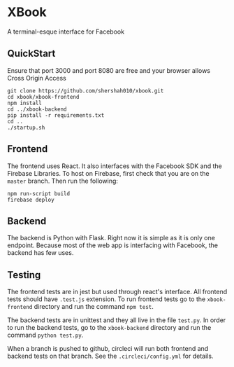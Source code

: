 # XBook
A terminal-esque interface for Facebook

## QuickStart
Ensure that port 3000 and port 8080 are free and your browser allows Cross Origin Access
```
git clone https://github.com/shershah010/xbook.git
cd xbook/xbook-frontend
npm install
cd ../xbook-backend
pip install -r requirements.txt
cd ..
./startup.sh
```

## Frontend
The frontend uses React. It also interfaces with the Facebook SDK and the Firebase Libraries. To host on Firebase, first check that you are on the `master` branch. Then run the following:
```
npm run-script build
firebase deploy
```

## Backend
The backend is Python with Flask. Right now it is simple as it is only one endpoint. Because most of the web app is interfacing with Facebook, the backend has few uses.

## Testing
The frontend tests are in jest but used through react's interface. All frontend tests should have `.test.js` extension. To run frontend tests go to the `xbook-frontend` directory and run the command `npm test`.

The backend tests are in unittest and they all live in the file `test.py`. In order to run the backend tests, go to the `xbook-backend` directory and run the command `python test.py`.

When a branch is pushed to github, circleci will run both frontend and backend tests on that branch. See the `.circleci/config.yml` for details.
